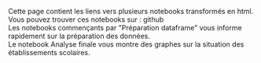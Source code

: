 Cette page contient les liens vers plusieurs notebooks transformés en html.<br>
Vous pouvez trouver ces notebooks sur : github<br>
Les notebooks commençants par "Préparation dataframe" vous informe rapidement sur la préparation des données.<br>
Le notebook Analyse finale vous montre des graphes sur la situation des établissements scolaires.<br>
